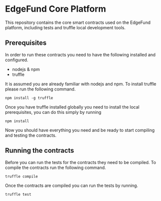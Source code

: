 # EdgeFund Core Platform

This repository contains the core smart contracts used on the EdgeFund platform, including tests and truffle local development tools.

## Prerequisites

In order to run these contracts you need to have the following installed and configured.

* nodejs & npm
* truffle

It is assumed you are already familiar with nodejs and npm.  To install truffle please run the following command.

`npm install -g truffle`

Once you have truffle installed globally you need to install the local prerequisites, you can do this simply by running

`npm install`

Now you should have everything you need and be ready to start compiling and testing the contracts.

## Running the contracts

Before you can run the tests for the contracts they need to be compiled. To compile the contracts run the following command.

`truffle compile`

Once the contracts are compiled you can run the tests by running.

`truffle test`
